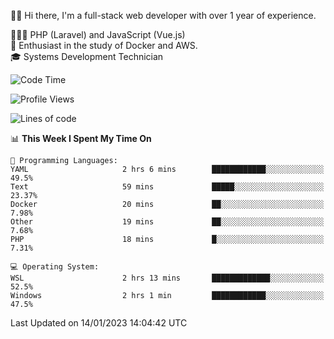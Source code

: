 🧑🏻 Hi there, I'm a full-stack web developer with over 1 year of experience.

🧑🏻‍💻 PHP (Laravel) and JavaScript (Vue.js)<br/>
📘 Enthusiast in the study of Docker and AWS.<br/>
🎓 Systems Development Technician<br/>

<!--START_SECTION:waka-->
![Code Time](http://img.shields.io/badge/Code%20Time-1%2C071%20hrs%2013%20mins-blue)

![Profile Views](http://img.shields.io/badge/Profile%20Views-0-blue)

![Lines of code](https://img.shields.io/badge/From%20Hello%20World%20I%27ve%20Written-924%20Thousand%20lines%20of%20code-blue)

📊 **This Week I Spent My Time On** 

```text
💬 Programming Languages: 
YAML                     2 hrs 6 mins        ████████████░░░░░░░░░░░░░   49.5% 
Text                     59 mins             █████░░░░░░░░░░░░░░░░░░░░   23.37% 
Docker                   20 mins             ██░░░░░░░░░░░░░░░░░░░░░░░   7.98% 
Other                    19 mins             ██░░░░░░░░░░░░░░░░░░░░░░░   7.68% 
PHP                      18 mins             █░░░░░░░░░░░░░░░░░░░░░░░░   7.31%

💻 Operating System: 
WSL                      2 hrs 13 mins       █████████████░░░░░░░░░░░░   52.5% 
Windows                  2 hrs 1 min         ████████████░░░░░░░░░░░░░   47.5%

```


 Last Updated on 14/01/2023 14:04:42 UTC
<!--END_SECTION:waka-->
